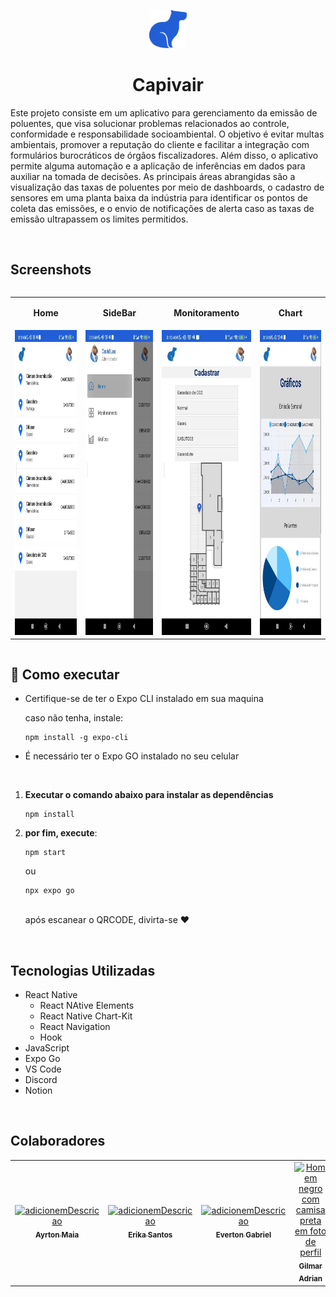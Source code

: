 <p align="center">
  <a href="https://capivair.netlify.app/">
    <img alt="Capivair" src="https://raw.githubusercontent.com/brazadrian/gatsby-app/master/src/images/capivair-icon-sf.png" width="60" />
  </a>
</p>
<h1 align="center">
  Capivair
</h1>
<p>Este projeto consiste em um aplicativo para gerenciamento da emissão de poluentes, que visa solucionar problemas relacionados ao controle, conformidade e responsabilidade socioambiental. 
O objetivo é evitar multas ambientais, promover a reputação do cliente e facilitar a integração com formulários burocráticos de órgãos fiscalizadores. Além disso, o aplicativo permite alguma automação e a aplicação de inferências em dados para auxiliar na tomada de decisões. 
As principais áreas abrangidas são a visualização das taxas de poluentes por meio de dashboards, o cadastro de sensores em uma planta baixa da indústria para identificar os pontos de coleta das emissões, e o envio de notificações de alerta caso as taxas de emissão ultrapassem os limites permitidos.</p>

<br>


## Screenshots

<div style="display: flex;">
  <table style="border-collapse: collapse; border-style: none;">
    <tr style="border: none;">
       <td align="center" style="border: none;">
        <p><b>Home</b></p>
      </td>
       <td align="center" style="border: none;">
        <p><b>SideBar</b></p>
      </td>
       <td align="center" style="border: none;">
        <p><b>Monitoramento</b></p>
      </td>
       <td align="center" style="border: none;">
        <p><b>Chart</b></p>
      </td>
    </tr>
    <tr style="border: none;">
      <td align="center" style="border: none;">
        <img src="./assets/1_Home.png" width="217.5" height="487.5px;" alt="Tela inicial com uma lista de sensores, seus ódigos identificadose tipos "/>
      </td>
      <td align="center" style="border: none;">
        <img src="./assets/1.1_BarraLateral.png" width="217.5" height="487.5px;" alt="Tela com o sidebar exibindo as opções Home, Monitoramento e Gráficos, que são telas para navegação, bem com foto de uma capivara de terno e os dizeres David Loo, Administrador"/>
      </td>
      <td align="center" style="border: none;">
        <img src="./assets/2_Monitoramento.png" width="217.5" height="487.5px;" alt="Tela de monitoramento, com os dizeres Cadastrar, um formulário com dados básicos de um sensor"/>
      </td>
      <td align="center" style="border: none;">
        <img src="./assets/3_Gráficos.png" width="217.5" height="487.5px;" alt="Tela com os dizeres Gráficos, Emissão Semanal e um gráficode linhas com três sensores diferentes, bem como com um gráfico de pizza sobre os poluentes emitidos"/>
      </td>
    </tr>
  </table>
</div>


## 🚀 Como executar
- Certifique-se de ter o Expo CLI instalado em sua maquina

  caso não tenha, instale:
  
  ```shell
  npm install -g expo-cli
  ```
  
- É necessário ter o Expo GO instalado no seu celular
<br>

1. **Executar o comando abaixo para instalar as dependências**

    ```shell
    npm install
    ```
1. **por fim, execute**:

   ```shell
   npm start
   ```
   ou 
   
   ```shell
   npx expo go
   ```
   <br>
   após escanear o QRCODE, divirta-se ❤️
   
<br>

## Tecnologias Utilizadas
- React Native
  - React NAtive Elements
  - React Native Chart-Kit
  - React Navigation
  - Hook
- JavaScript
- Expo Go
- VS Code
- Discord
- Notion

<br>
<h2 >Colaboradores</h2>
<table>
  <tr>
    <td align="center"><a href="https://github.com/AyrtonMaia0"><img src="https://avatars.githubusercontent.com/u/98968093?v=4" width="100px;" alt="adicionemDescricao"/><br /><sub><b>Ayrton Maia</b></sub></a></td>
    <td align="center"><a href="https://www.linkedin.com/in/erikavbsantos/"><img src="https://media.licdn.com/dms/image/D4D03AQHu3JFCnRsfbQ/profile-displayphoto-shrink_800_800/0/1680357124836?e=1691020800&v=beta&t=rI8FQD5aajxHqvQCZ9HdWX0y8Pqtzl8BdaJPe3dZOWk" width="100px;" alt="adicionemDescricao"/><br /><sub><b>Erika Santos</b></sub></a></td>
    <td align="center"><a href="https://github.com/Spatialcaver"><img src="https://avatars.githubusercontent.com/u/101186168?v=4" width="100px;" alt="adicionemDescricao"/><br /><sub><b>Everton Gabriel</b></sub></a></td>
    <td align="center"><a href="https://www.linkedin.com/in/brazadrian"><img src="https://avatars.githubusercontent.com/u/60609409?v=4" width="100px;" alt="Homem negro com camisa preta em foto de perfil"/><br /><sub><b>Gilmar Adrian</b></sub></a></td>
    <td align="center"><a href="https://www.linkedin.com/in/queziacssilva/"><img src="https://media.licdn.com/dms/image/C4E03AQEIDBUQHKvnIQ/profile-displayphoto-shrink_800_800/0/1653488356920?e=1691020800&v=beta&t=9Hxw-LsyvzqEnyUhW-49TSiBNKwdeJVLgu5U4dZ1o7E" width="100px;" alt="adicionemDescricao"/><br /><sub><b>Quézia Cassiano</b></sub></a></td>
    <td align="center"><a href="https://github.com/Karolayne-silva"><img src="https://avatars.githubusercontent.com/u/96891482?v=4" width="100px;" alt="adicionemDescricao"/><br /><sub><b>Karolayne Silva</b></sub></a></td>
    <td align="center"><a href="https://www.linkedin.com/in/l%C3%ADvia-vit%C3%B3ria-6a5771230/"><img src="https://avatars.githubusercontent.com/u/114452531?v=4" width="100px;" alt="adicionemDescricao"/><br /><sub><b>Livia Vitória</b></sub></a></td>
    <td align="center"><a href="https://www.linkedin.com/in/wildestmaii/"><img src="https://avatars.githubusercontent.com/u/52250674?v=4" width="100px;" alt="adicionemDescricao"/><br /><sub><b>Maiara Meneses</b></sub></a></td>
  </tr>
